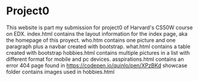 # Project0
This website is part my submission for project0 of Harvard's CS50W course on EDX.
index.html contains the layout information for the index page, aka the homepage of this proyect.
who.htm contains one picture and one paragraph plus a navbar created with bootstrap.
what.html contains a table created with bootstrap
hobbies.html contains multiple pictures in a list with different format for mobile and pc devices.
asspirations.html contains an error 404 page found in https://codepen.io/quinlo/pen/XPzBKd
showcase folder contains images used in hobbies.html
